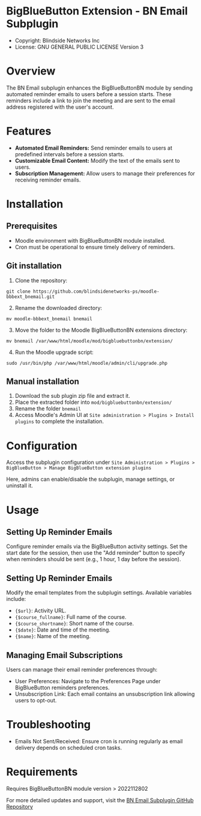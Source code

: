 BigBlueButton Extension - BN Email Subplugin
=======================
* Copyright: Blindside Networks Inc
* License:  GNU GENERAL PUBLIC LICENSE Version 3


Overview
===========
The BN Email subplugin enhances the BigBlueButtonBN module by sending automated reminder emails to users before a session starts. These reminders include a link to join the meeting and are sent to the email address registered with the user's account.


Features
===========
* **Automated Email Reminders:** Send reminder emails to users at predefined intervals before a session starts.
* **Customizable Email Content:** Modify the text of the emails sent to users.
* **Subscription Management:** Allow users to manage their preferences for receiving reminder emails.


Installation
============
Prerequisites
------------
* Moodle environment with BigBlueButtonBN module installed.
* Cron must be operational to ensure timely delivery of reminders.

Git installation
------------
1. Clone the repository:

`git clone https://github.com/blindsidenetworks-ps/moodle-bbbext_bnemail.git`

2. Rename the downloaded directory:

`mv moodle-bbbext_bnemail bnemail`

3. Move the folder to the Moodle BigBlueButtonBN extensions directory:

`mv bnemail /var/www/html/moodle/mod/bigbluebuttonbn/extension/`

4. Run the Moodle upgrade script:

`sudo /usr/bin/php /var/www/html/moodle/admin/cli/upgrade.php`

Manual installation
------------
1. Download the sub plugin zip file and extract it.
2. Place the extracted folder into `mod/bigbluebuttonbn/extension/`
3. Rename the folder `bnemail`
4. Access Moodle's Admin UI at `Site administration > Plugins > Install plugins` to complete the installation.


Configuration
============
Access the subplugin configuration under
`Site Administration > Plugins > BigBlueButton > Manage BigBlueButton extension plugins`

Here, admins can enable/disable the subplugin, manage settings, or uninstall it.


Usage
============
Setting Up Reminder Emails
------------
Configure reminder emails via the BigBlueButton activity settings. Set the start date for the session, then use the "Add reminder" button to specify when reminders should be sent (e.g., 1 hour, 1 day before the session).

Setting Up Reminder Emails
------------
Modify the email templates from the subplugin settings. Available variables include:
* `{$url}`: Activity URL.
* `{$course_fullname}`: Full name of the course.
* `{$course_shortname}`: Short name of the course.
* `{$date}`: Date and time of the meeting.
* `{$name}`: Name of the meeting.

Managing Email Subscriptions
------------
Users can manage their email reminder preferences through:
* User Preferences: Navigate to the Preferences Page under BigBlueButton reminders preferences.
* Unsubscription Link: Each email contains an unsubscription link allowing users to opt-out.


Troubleshooting
============
* Emails Not Sent/Received: Ensure cron is running regularly as email delivery depends on scheduled cron tasks.


Requirements
============
Requires BigBlueButtonBN module version > 2022112802

For more detailed updates and support, visit the [BN Email Subplugin GitHub Repository](https://github.com/blindsidenetworks-ps/moodle-bbbext_bnemail)
